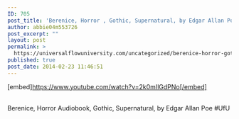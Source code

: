 ```yaml
---
ID: 705
post_title: 'Berenice, Horror , Gothic, Supernatural, by Edgar Allan Poe #UfU'
author: abbie04m553726
post_excerpt: ""
layout: post
permalink: >
  https://universalflowuniversity.com/uncategorized/berenice-horror-gothic-supernatural-by-edgar-allan-poe-ufu/
published: true
post_date: 2014-02-23 11:46:51
---
```

[embed]https://www.youtube.com/watch?v=2k0mIlGdPNo[/embed]</br></br>
<p>Berenice, Horror Audiobook, Gothic, Supernatural, by Edgar Allan Poe #UfU</p>